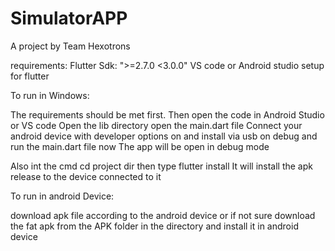 # SimulatorAPP

A project by Team Hexotrons

requirements: Flutter Sdk: ">=2.7.0 <3.0.0"
                VS code or Android studio setup for flutter 

To run in Windows: 

The requirements should be met first.
Then open the code in Android Studio or VS code
Open the lib  directory
open the main.dart file
Connect your android device with developer options on and install via usb on
debug and run the main.dart file now
The app will be open in debug mode

Also int the cmd 
cd project dir
then type flutter install
It will install the apk release to the device connected to it

To run in android Device:

download apk file according to the android device or if not sure download the fat apk from the APK folder in the directory and install it in android device 